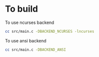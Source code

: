 # To build

To use ncurses backend
```sh
cc src/main.c -DBACKEND_NCURSES -lncurses
```

To use ansi backend
```sh
cc src/main.c -DBACKEND_ANSI
```
